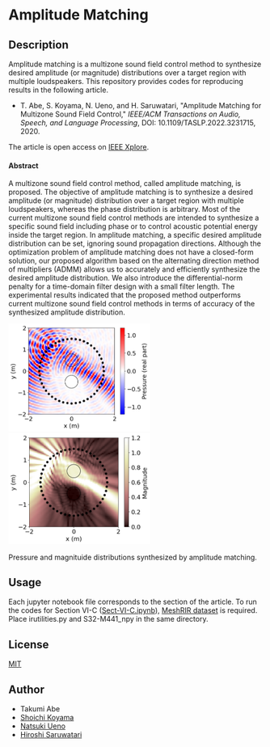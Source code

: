 # Amplitude Matching

## Description
Amplitude matching is a multizone sound field control method to synthesize desired amplitude (or magnitude) distributions over a target region with multiple loudspeakers. This repository provides codes for reproducing results in the following article. 

- T. Abe, S. Koyama, N. Ueno, and H. Saruwatari, "Amplitude Matching for Multizone Sound Field Control," *IEEE/ACM Transactions on Audio, Speech, and Language Processing*, DOI: 10.1109/TASLP.2022.3231715, 2020.

The article is open access on [IEEE Xplore](https://doi.org/10.1109/TASLP.2022.3231715).

#### Abstract
A multizone sound field control method, called amplitude matching, is proposed. The objective of amplitude matching is to synthesize a desired amplitude (or magnitude) distribution over a target region with multiple loudspeakers, whereas the phase distribution is arbitrary. Most of the current multizone sound field control methods are intended to synthesize a specific sound field including phase or to control acoustic potential energy inside the target region. In amplitude matching, a specific desired amplitude distribution can be set, ignoring sound propagation directions. Although the optimization problem of amplitude matching does not have a closed-form solution, our proposed algorithm based on the alternating direction method of multipliers (ADMM) allows us to accurately and efficiently synthesize the desired amplitude distribution. We also introduce the differential-norm penalty for a time-domain filter design with a small filter length. The experimental results indicated that the proposed method outperforms current multizone sound field control methods in terms of accuracy of the synthesized amplitude distribution. 

<img src="./pressure.png" width="280px">　<img src="./magnitude.png" width="280px">
<p> Pressure and magnituide distributions synthesized by amplitude matching.</p>

## Usage
Each jupyter notebook file corresponds to the section of the article. To run the codes for Section VI-C ([Sect-VI-C.ipynb](https://github.com/sh01k/AmplitudeMatching/blob/main/Sect-VI-C.ipynb)), [MeshRIR dataset](https://www.sh01.org/MeshRIR/) is required. Place irutilities.py and S32-M441_npy in the same directory.

## License
[MIT](https://github.com/sh01k/AmplitudeMatching/blob/main/LICENSE)

## Author
- Takumi Abe
- [Shoichi Koyama](https://www.sh01.org) 
- [Natsuki Ueno](https://natsuenono.github.io/)
- [Hiroshi Saruwatari](https://researchmap.jp/read0102891/)